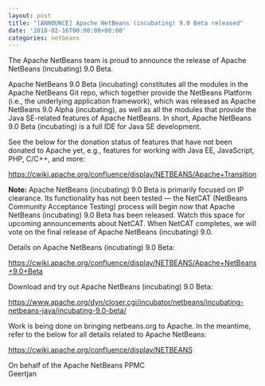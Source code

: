 ```yaml
---
layout: post
title: "[ANNOUNCE] Apache NetBeans (incubating) 9.0 Beta released"
date: '2018-02-16T00:00:00+00:00'
categories: netbeans
---
```

<p>
The Apache NetBeans team is proud to announce the release of Apache NetBeans (incubating) 9.0 Beta.
<p>
Apache NetBeans 9.0 Beta (incubating) constitutes all the modules in the Apache NetBeans Git repo, which together provide the NetBeans Platform (i.e., the underlying application framework), which was released as Apache NetBeans 9.0 Alpha (incubating), as well as all the modules that provide the Java SE-related features of Apache NetBeans. In short, Apache NetBeans 9.0 Beta (incubating) is a full IDE for Java SE development.
<p>
See the below for the donation status of features that have not been donated to Apache yet, e.g., features for working with Java EE, JavaScript, PHP, C/C++, and more:
<p>
<a href="https://cwiki.apache.org/confluence/display/NETBEANS/Apache+Transition">https://cwiki.apache.org/confluence/display/NETBEANS/Apache+Transition</a>
<p>
<b>Note:</b> Apache NetBeans (incubating) 9.0 Beta is primarily focused on IP clearance. Its functionality has not been tested — the NetCAT (NetBeans Community Acceptance Testing) process will begin now that Apache NetBeans (incubating) 9.0 Beta has been released. Watch this space for upcoming announcements about NetCAT. When NetCAT completes, we will vote on the final release of Apache NetBeans (incubating) 9.0.
<p>
Details on Apache NetBeans (incubating) 9.0 Beta:
<p>
<a href="https://cwiki.apache.org/confluence/display/NETBEANS/Apache+NetBeans+9.0+Beta">https://cwiki.apache.org/confluence/display/NETBEANS/Apache+NetBeans+9.0+Beta</a>
<p>
Download and try out Apache NetBeans (incubating) 9.0 Beta:
<p>
<a href="https://www.apache.org/dyn/closer.cgi/incubator/netbeans/incubating-netbeans-java/incubating-9.0-beta/">https://www.apache.org/dyn/closer.cgi/incubator/netbeans/incubating-netbeans-java/incubating-9.0-beta/</a>
<p>
Work is being done on bringing netbeans.org to Apache. In the meantime, refer to the below for all details related to Apache NetBeans:
<p>
<a href="https://cwiki.apache.org/confluence/display/NETBEANS">https://cwiki.apache.org/confluence/display/NETBEANS</a>
<p>
On behalf of the Apache NetBeans PPMC
<br/>
Geertjan
